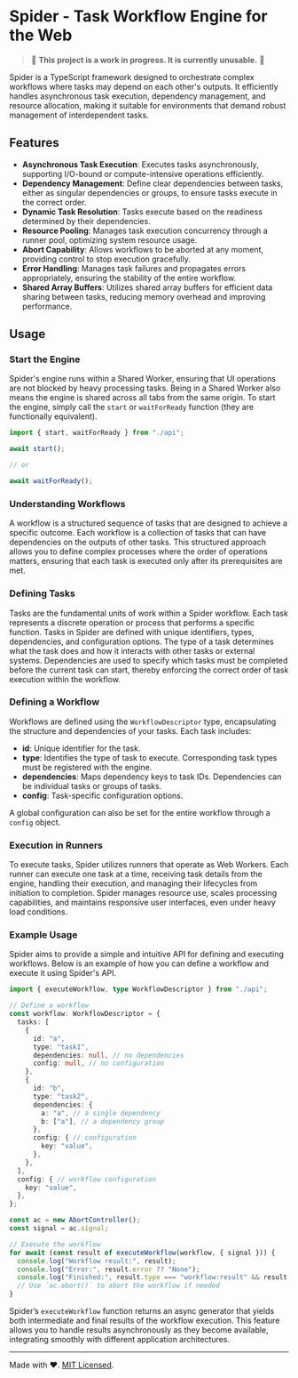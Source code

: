 # Spider - Task Workflow Engine for the Web

> 🚧 **This project is a work in progress. It is currently unusable.** 🚧

Spider is a TypeScript framework designed to orchestrate complex workflows where
tasks may depend on each other's outputs. It efficiently handles asynchronous
task execution, dependency management, and resource allocation, making it
suitable for environments that demand robust management of interdependent tasks.

## Features

- **Asynchronous Task Execution**: Executes tasks asynchronously, supporting
  I/O-bound or compute-intensive operations efficiently.
- **Dependency Management**: Define clear dependencies between tasks, either as
  singular dependencies or groups, to ensure tasks execute in the correct order.
- **Dynamic Task Resolution**: Tasks execute based on the readiness determined
  by their dependencies.
- **Resource Pooling**: Manages task execution concurrency through a runner
  pool, optimizing system resource usage.
- **Abort Capability**: Allows workflows to be aborted at any moment, providing
  control to stop execution gracefully.
- **Error Handling**: Manages task failures and propagates errors appropriately,
  ensuring the stability of the entire workflow.
- **Shared Array Buffers**: Utilizes shared array buffers for efficient data
  sharing between tasks, reducing memory overhead and improving performance.

## Usage

### Start the Engine

Spider's engine runs within a Shared Worker, ensuring that UI operations are not
blocked by heavy processing tasks. Being in a Shared Worker also means the
engine is shared across all tabs from the same origin. To start the engine,
simply call the `start` or `waitForReady` function (they are functionally
equivalent).

```ts
import { start, waitForReady } from "./api";

await start();

// or

await waitForReady();
```

### Understanding Workflows

A workflow is a structured sequence of tasks that are designed to achieve a
specific outcome. Each workflow is a collection of tasks that can have
dependencies on the outputs of other tasks. This structured approach allows you
to define complex processes where the order of operations matters, ensuring that
each task is executed only after its prerequisites are met.

### Defining Tasks

Tasks are the fundamental units of work within a Spider workflow. Each task
represents a discrete operation or process that performs a specific function.
Tasks in Spider are defined with unique identifiers, types, dependencies, and
configuration options. The type of a task determines what the task does and how
it interacts with other tasks or external systems. Dependencies are used to
specify which tasks must be completed before the current task can start, thereby
enforcing the correct order of task execution within the workflow.

### Defining a Workflow

Workflows are defined using the `WorkflowDescriptor` type, encapsulating the
structure and dependencies of your tasks. Each task includes:

- **id**: Unique identifier for the task.
- **type**: Identifies the type of task to execute. Corresponding task types
  must be registered with the engine.
- **dependencies**: Maps dependency keys to task IDs. Dependencies can be
  individual tasks or groups of tasks.
- **config**: Task-specific configuration options.

A global configuration can also be set for the entire workflow through a
`config` object.

### Execution in Runners

To execute tasks, Spider utilizes runners that operate as Web Workers. Each
runner can execute one task at a time, receiving task details from the engine,
handling their execution, and managing their lifecycles from initiation to
completion. Spider manages resource use, scales processing capabilities, and
maintains responsive user interfaces, even under heavy load conditions.

### Example Usage

Spider aims to provide a simple and intuitive API for defining and executing
workflows. Below is an example of how you can define a workflow and execute it
using Spider's API.

```typescript
import { executeWorkflow, type WorkflowDescriptor } from "./api";

// Define a workflow
const workflow: WorkflowDescriptor = {
  tasks: [
    {
      id: "a",
      type: "task1",
      dependencies: null, // no dependencies
      config: null, // no configuration
    },
    {
      id: "b",
      type: "task2",
      dependencies: {
        a: "a", // a single dependency
        b: ["a"], // a dependency group
      },
      config: { // configuration
        key: "value",
      },
    },
  ],
  config: { // workflow configuration
    key: "value",
  },
};

const ac = new AbortController();
const signal = ac.signal;

// Execute the workflow
for await (const result of executeWorkflow(workflow, { signal })) {
  console.log("Workflow result:", result);
  console.log("Error:", result.error ?? "None");
  console.log("Finished:", result.type === "workflow:result" && result.finish);
  // Use `ac.abort()` to abort the workflow if needed
}
```

Spider’s `executeWorkflow` function returns an async generator that yields both
intermediate and final results of the workflow execution. This feature allows
you to handle results asynchronously as they become available, integrating
smoothly with different application architectures.

---

Made with ❤️. [MIT Licensed](LICENSE).

